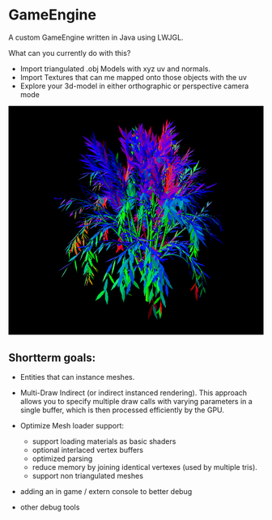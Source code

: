 # GameEngine
A custom GameEngine written in Java using LWJGL.

What can you currently do with this?

- Import triangulated .obj Models with xyz uv and normals.
- Import Textures that can me mapped onto those objects with the uv
- Explore your 3d-model in either orthographic or perspective camera mode


![tree imported from blender colored with normals](/assets/preview.png?raw=true)


## Shortterm goals:

- Entities that can instance meshes.
- Multi-Draw Indirect (or indirect instanced rendering). This approach allows you to specify multiple draw calls with varying parameters in a single buffer, which is then processed efficiently by the GPU.
- Optimize Mesh loader support:
  - support loading materials as basic shaders
  - optional interlaced vertex buffers
  - optimized parsing
  - reduce memory by joining identical vertexes (used by multiple tris).
  - support non triangulated meshes


- adding an in game / extern console to better debug
- other debug tools